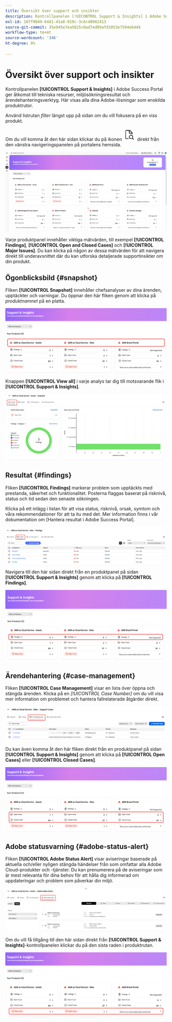 ```yaml
---
title: Översikt över support och insikter
description: Kontrollpanelen [!UICONTROL Support & Insights] i Adobe Success Portal ger tillgång till tekniska resurser, miljösökningsresultat och ärendehanteringsverktyg.
exl-id: 107f9049-64d1-41a8-919c-3c6cd8982413
source-git-commit: 35e945e7ea5825c0ad7ed09afd1053e7594e64d4
workflow-type: tm+mt
source-wordcount: '346'
ht-degree: 0%

---
```


# Översikt över support och insikter

Kontrollpanelen **[!UICONTROL Support & Insights]** i Adobe Success Portal ger åtkomst till tekniska resurser, miljösökningsresultat och ärendehanteringsverktyg. Här visas alla dina Adobe-lösningar som enskilda produktrutor.

Använd listrutan *filter* längst upp på sidan om du vill fokusera på en viss produkt.

Om du vill komma åt den här sidan klickar du på ikonen ![support-and-insights-icon](/help/adobe-success-portal/assets/support-and-insight-icon.png) direkt från den vänstra navigeringspanelen på portalens hemsida.

![support-and-insights-landing-page](/help/adobe-success-portal/assets/support-and-insights-landing-page.png)

Varje produktpanel innehåller viktiga mätvärden, till exempel **[!UICONTROL Findings]**, **[!UICONTROL Open and Closed Cases]** och **[!UICONTROL Major Issues]**. Du kan klicka på någon av dessa mätvärden för att navigera direkt till underavsnittet där du kan utforska detaljerade supportinsikter om din produkt.

## Ögonblicksbild {#snapshot}

Fliken **[!UICONTROL Snapshot]** innehåller chefsanalyser av dina ärenden, upptäckter och varningar. Du öppnar den här fliken genom att klicka på *produktnamnet* på en platta.

![snapshot-from-support-and-insights-card](/help/adobe-success-portal/assets/snapshot-from-support-insights-card.png)

Knappen **[!UICONTROL View all]** i varje analys tar dig till motsvarande flik i **[!UICONTROL Support & Insights]**.

![snapshot-tab](/help/adobe-success-portal/assets/snapshot-tab-support-and-insights.png)

## Resultat {#findings}

Fliken **[!UICONTROL Findings]** markerar problem som upptäckts med prestanda, säkerhet och funktionalitet. Posterna flaggas baserat på risknivå, status och tid sedan den senaste sökningen.

Klicka på ett inlägg i listan för att visa status, risknivå, orsak, symtom och våra rekommendationer för att ta itu med det. Mer information finns i vår dokumentation om [Hantera resultat i Adobe Success Portal].

![finding-tab](/help/adobe-success-portal/assets/findings-tab-support-and-insights.png)

Navigera till den här sidan direkt från en produktpanel på sidan **[!UICONTROL Support & Insights]** genom att klicka på **[!UICONTROL Findings]**.

![finding-from-support-and-insights-card](/help/adobe-success-portal/assets/findings-from-support-and-insights-card.png)

## Ärendehantering {#case-management}

Fliken **[!UICONTROL Case Management]** visar en lista över öppna och stängda ärenden. Klicka på en *[!UICONTROL Case Number]* om du vill visa mer information om problemet och hantera fallrelaterade åtgärder direkt.

![case-management-tab](/help/adobe-success-portal/assets/case-management-tab-support-and-insights.png)

Du kan även komma åt den här fliken direkt från en produktpanel på sidan **[!UICONTROL Support & Insights]** genom att klicka på **[!UICONTROL Open Cases]** eller **[!UICONTROL Closed Cases]**.

![case-management-from-support-and-insights-card](/help/adobe-success-portal/assets/case-management-from-support-insights-card.png)

## Adobe statusvarning {#adobe-status-alert}

Fliken **[!UICONTROL Adobe Status Alert]** visar aviseringar baserade på aktuella och/eller nyligen stängda händelser från som omfattar alla Adobe Cloud-produkter och -tjänster. Du kan prenumerera på de aviseringar som är mest relevanta för dina behov för att hålla dig informerad om uppdateringar och problem som påverkar din miljö.

![adobe-status-alert-tab](/help/adobe-success-portal/assets/status-alert-tab-support-and-insights.png)

Om du vill få tillgång till den här sidan direkt från **[!UICONTROL Support & Insights]**-kontrollpanelen klickar du på den sista raden i produktrutan.

![adobe-status-alert-support-and-insights-card](/help/adobe-success-portal/assets/status-alerts-from-support-insights-card.png)
